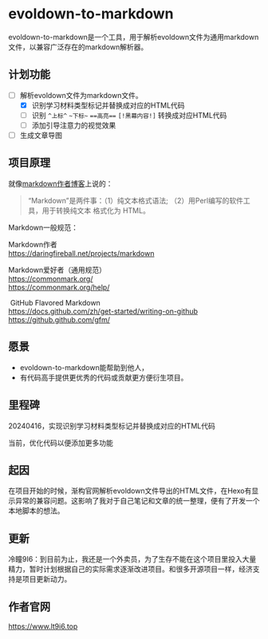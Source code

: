 # evoldown-to-markdown

evoldown-to-markdown是一个工具，用于解析evoldown文件为通用markdown文件，以兼容广泛存在的markdown解析器。

## 计划功能

- [ ] 解析evoldown文件为markdown文件。
  - [x] 识别学习材料类型标记并替换成对应的HTML代码
  - [ ] 识别 `^上标^` `~下标~` `==高亮==` `[!黑幕内容!]` 转换成对应HTML代码
  - [ ] 添加引导注意力的视觉效果
- [ ] 生成文章导图

## 项目原理

就像[markdown作者博客](https://daringfireball.net/projects/markdown/#:~:text=%E2%80%9CMarkdown%E2%80%9D%20is%20two%20things%3A%20(1)%20a%20plain%20text%20formatting%20syntax%3B%20and%20(2)%20a%20software%20tool%2C%20written%20in%20Perl%2C%20that%20converts%20the%20plain%20text%20formatting%20to%20HTML)上说的：
> “Markdown”是两件事：（1）纯文本格式语法; （2）用Perl编写的软件工具，用于转换纯文本 格式化为 HTML。

Markdown一般规范：

Markdown作者    
https://daringfireball.net/projects/markdown

Markdown爱好者（通用规范）    
https://commonmark.org/    
https://commonmark.org/help/

 GitHub Flavored Markdown    
https://docs.github.com/zh/get-started/writing-on-github     
https://github.github.com/gfm/

## 愿景

- evoldown-to-markdown能帮助到他人，
- 有代码高手提供更优秀的代码或贡献更方便衍生项目。 

## 里程碑

20240416，实现识别学习材料类型标记并替换成对应的HTML代码

当前，优化代码以便添加更多功能

## 起因

在项目开始的时候，渐构官网解析evoldown文件导出的HTML文件，在Hexo有显示异常的兼容问题。这影响了我对于自己笔记和文章的统一整理，便有了开发一个本地脚本的想法。

## 更新

冷瞳9I6：到目前为止，我还是一个外卖员，为了生存不能在这个项目里投入大量精力，暂时计划根据自己的实际需求逐渐改进项目。和很多开源项目一样，经济支持是项目更新动力。

## 作者官网

https://www.lt9i6.top